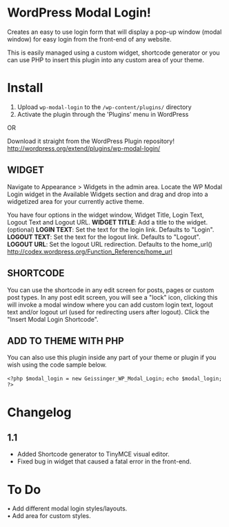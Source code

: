WordPress Modal Login!
==============

Creates an easy to use login form that will display a pop-up window (modal window) for easy login from the front-end of any website.

This is easily managed using a custom widget, shortcode generator or you can use PHP to insert this plugin into any custom area of your theme.

Install
=======

1. Upload `wp-modal-login` to the `/wp-content/plugins/` directory
2. Activate the plugin through the 'Plugins' menu in WordPress

OR

Download it straight from the WordPress Plugin repository! http://wordpress.org/extend/plugins/wp-modal-login/

WIDGET
------
Navigate to Appearance > Widgets in the admin area. Locate the WP Modal Login widget in the Available Widgets section and drag and drop into a widgetized area for your currently active theme.

You have four options in the widget window, Widget Title, Login Text, Logout Text and Logout URL.
**WIDGET TITLE**: Add a title to the widget. (optional)
**LOGIN TEXT**: Set the text for the login link. Defaults to "Login".
**LOGOUT TEXT**: Set the text for the logout link. Defaults to "Logout".
**LOGOUT URL**: Set the logout URL redirection. Defaults to the home_url() http://codex.wordpress.org/Function_Reference/home_url

SHORTCODE
---------
You can use the shortcode in any edit screen for posts, pages or custom post types. In any post edit screen, you will see a "lock" icon, clicking this will invoke a modal window where you can add custom login text, logout text and/or logout url (used for redirecting users after logout). Click the "Insert Modal Login Shortcode".

ADD TO THEME WITH PHP
---------------------
You can also use this plugin inside any part of your theme or plugin if you wish using the code sample below.

`<?php $modal_login = new Geissinger_WP_Modal_Login;`
`echo $modal_login; ?>`


Changelog
=========

1.1
---
* Added Shortcode generator to TinyMCE visual editor.
* Fixed bug in widget that caused a fatal error in the front-end.

To Do
=====

&bull; Add different modal login styles/layouts.<br />
&bull; Add area for custom styles.<br />
